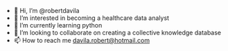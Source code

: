- 👋 Hi, I’m @robertdavila
- 👀 I’m interested in becoming a healthcare data analyst 
- 🌱 I’m currently learning python
- 💞️ I’m looking to collaborate on creating a collective knowledge database
- 📫 How to reach me davila.robert@hotmail.com

<!---
robertdavila/robertdavila is a ✨ special ✨ repository because its `README.md` (this file) appears on your GitHub profile.
You can click the Preview link to take a look at your changes.
--->
